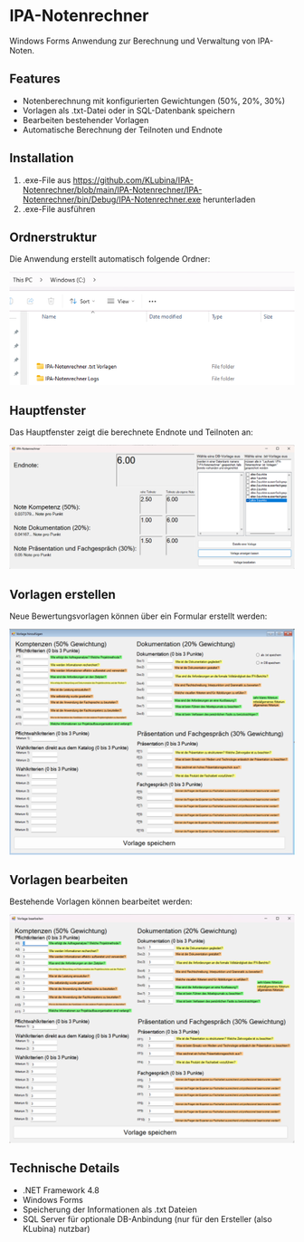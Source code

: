 # IPA-Notenrechner

Windows Forms Anwendung zur Berechnung und Verwaltung von IPA-Noten.

## Features

- Notenberechnung mit konfigurierten Gewichtungen (50%, 20%, 30%)
- Vorlagen als .txt-Datei oder in SQL-Datenbank speichern
- Bearbeiten bestehender Vorlagen
- Automatische Berechnung der Teilnoten und Endnote

## Installation

1. .exe-File aus https://github.com/KLubina/IPA-Notenrechner/blob/main/IPA-Notenrechner/IPA-Notenrechner/bin/Debug/IPA-Notenrechner.exe herunterladen
2. .exe-File ausführen

## Ordnerstruktur

Die Anwendung erstellt automatisch folgende Ordner:

![Automatisch generierte Ordner](Pictures-for-README.md/automatic-generated-folders.png)

## Hauptfenster

Das Hauptfenster zeigt die berechnete Endnote und Teilnoten an:

![Hauptfenster](Pictures-for-README.md/main_form.png)

## Vorlagen erstellen

Neue Bewertungsvorlagen können über ein Formular erstellt werden:

![Vorlage erstellen](Pictures-for-README.md/CreateTemplate_Form.png)

## Vorlagen bearbeiten

Bestehende Vorlagen können bearbeitet werden:

![Vorlage bearbeiten](Pictures-for-README.md/EditTemplate_Form.png)

## Technische Details

- .NET Framework 4.8
- Windows Forms
- Speicherung der Informationen als .txt Dateien
- SQL Server für optionale DB-Anbindung (nur für den Ersteller (also KLubina) nutzbar)

